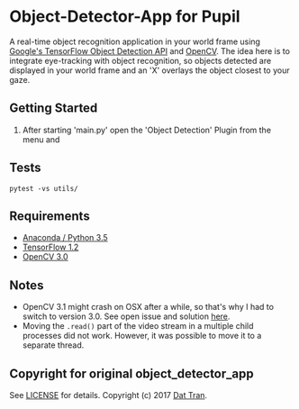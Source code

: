 # Object-Detector-App for Pupil 

A real-time object recognition application in your world frame using [Google's TensorFlow Object Detection API](https://github.com/tensorflow/models/tree/master/research/object_detection) and [OpenCV](http://opencv.org/).  The idea here is to integrate eye-tracking with object recognition, so objects detected are displayed in your world frame and an 'X' overlays the object closest to your gaze.

## Getting Started
1.  After starting 'main.py' open the 'Object Detection' Plugin from the menu and 

## Tests
```
pytest -vs utils/
```

## Requirements
- [Anaconda / Python 3.5](https://www.continuum.io/downloads)
- [TensorFlow 1.2](https://www.tensorflow.org/)
- [OpenCV 3.0](http://opencv.org/)

## Notes
- OpenCV 3.1 might crash on OSX after a while, so that's why I had to switch to version 3.0. See open issue and solution [here](https://github.com/opencv/opencv/issues/5874).
- Moving the `.read()` part of the video stream in a multiple child processes did not work. However, it was possible to move it to a separate thread.

## Copyright for original object_detector_app
See [LICENSE](LICENSE) for details.
Copyright (c) 2017 [Dat Tran](http://www.dat-tran.com/).

